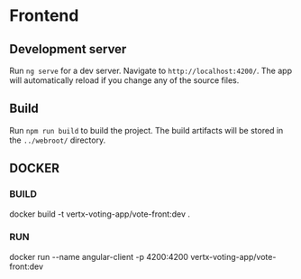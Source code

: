 # Frontend

## Development server
Run `ng serve` for a dev server. Navigate to `http://localhost:4200/`. The app will automatically reload if you change any of the source files.

## Build

Run `npm run build` to build the project. The build artifacts will be stored in the `../webroot/` directory.

## DOCKER

### BUILD
docker build -t vertx-voting-app/vote-front:dev .

### RUN
docker run --name angular-client -p 4200:4200 vertx-voting-app/vote-front:dev
